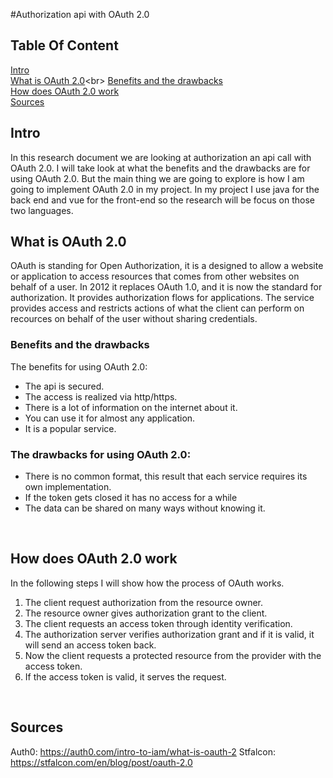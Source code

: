 #Authorization api with OAuth 2.0

## Table Of Content
[Intro](https://github.com/Team-manager-website/Portfolio/blob/main/Documents/Research/Authorization%20api%20with%20OAuth%202.0.md#intro)<br>
[What is OAuth 2.0]([https://github.com/Team-manager-website/Portfolio/blob/main/Documents/Research/Authorization%20api%20with%20OAuth%202.0.md#intro](https://github.com/Team-manager-website/Portfolio/blob/main/Documents/Research/Authorization%20api%20with%20OAuth%202.0.md#what-is-oauth-20))<br>
[Benefits and the drawbacks](https://github.com/Team-manager-website/Portfolio/blob/main/Documents/Research/Authorization%20api%20with%20OAuth%202.0.md#benefits-and-the-drawbacks)<br>
[How does OAuth 2.0 work](https://github.com/Team-manager-website/Portfolio/blob/main/Documents/Research/Authorization%20api%20with%20OAuth%202.0.md#how-does-oauth-20-work)<br>
[Sources](https://github.com/Team-manager-website/Portfolio/blob/main/Documents/Research/Authorization%20api%20with%20OAuth%202.0.md#sources)<br>

## Intro 
In this research document we are looking at authorization an api call with OAuth 2.0. I will take look at what the benefits and the drawbacks are for using OAuth 2.0. But the main thing we are going to explore is how I am going to implement OAuth 2.0 in my project.
In my project I use java for the back end and vue for the front-end so the research will be focus on those two languages. 
 
## What is OAuth 2.0
OAuth is standing for Open Authorization, it is a designed to allow a website or application to access resources that comes from other websites on behalf of a user. In 2012 it replaces OAuth 1.0, and it is now the standard for authorization. It provides authorization flows for applications. The service provides access and restricts actions of what the client can perform on recources on behalf of the user without sharing credentials.

### Benefits and the drawbacks
The benefits for using OAuth 2.0:
* The api is secured.
*	The access is realized via http/https.
*	There is a lot of information on the internet about it.
*	You can use it for almost any application.
*	It is a popular service.

### The drawbacks for using OAuth 2.0:
*	There is no common format, this result that each service requires its own implementation.
*	If the token gets closed it has no access for a while
*	The data can be shared on many ways without knowing it.

 
## How does OAuth 2.0 work
In the following steps I will show how the process of OAuth works. 
1. The client request authorization from the resource owner.
2. The resource owner gives authorization grant to the client. 
3. The client requests an access token through identity verification.
4. The authorization server verifies authorization grant and if it is valid, it will send an access token back.
5. Now the client requests a protected resource from the provider with the access token.
6. If the access token is valid, it serves the request.

 
 
## Sources
Auth0: https://auth0.com/intro-to-iam/what-is-oauth-2 
Stfalcon: https://stfalcon.com/en/blog/post/oauth-2.0 
